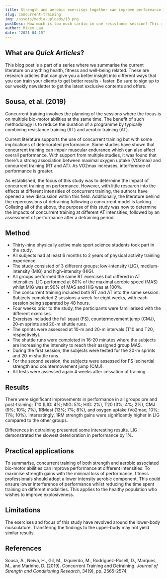 ```yaml
---
title: Strength and aerobic exercises together can improve performance
slug: concurrent-training
img: /assets/media-uploads/13.png
postDesc: How much is too much cardio in one resistance session? This recent paper explores the use of aerobic exercises at different intensities to improve performance. A further insight into the effects of concurrent training during a detraining period demonstrated some interesting results.
author: Mikey Lau
date: "2021-04-15"
---
```


## What are _Quick Articles_?

This blog post is a part of a series where we summarise the current literature on anything health, fitness and well-being related. These are research articles that can give you a better insight into different ways that you can train your clients to get better results - faster. Be sure to sign up to our weekly newsletter to get the latest exclusive contents and offers.

## Sousa, et al. (2019)

Concurrent training involves the planning of the sessions where the focus is on multiple bio-motor abilities at the same time. The benefit of such methodology is to reduce the duration of a programme by typically combining resistance training (RT) and aerobic training (AT).

Current literature supports the use of concurrent training but with some implications of deteriorated performance. Some studies have shown that concurrent training can impair muscular endurance which can also affect overall performance. With support from multiple studies, it was found that there’s a strong association between maximal oxygen uptake (VO2max) and concurrent training (RT and AT). As VO2max increases, interference of performance is greater.

As established, the focus of this study was to determine the impact of concurrent training on performance. However, with little research into the effects at different intensities of concurrent training, the authors have opened a new discussion within this field. Additionally, the literature behind the repercussions of detraining following a concurrent model is lacking. Collating all of the above, the purpose of this study was now to determine the impacts of concurrent training at different AT intensities, followed by an assessment of performance after a detraining period.

## Method

- Thirty-nine physically active male sport science students took part in the study.
- All subjects had at least 6 months to 2 years of physical activity training experience.
- The study consisted of 3 different groups; low-intensity (LIG), medium-intensity (MIG) and high-intensity (HIG).
- All groups performed the same RT exercises but differed in AT intensities. LIG performed at 80% of the maximal aerobic speed (MAS) whilst MIG was at 90% of MAS and HIG was at 100%.
- The concurrent training included both RT and AT into the same session. Subjects completed 2 sessions a week for eight weeks, with each session being separated by 48 hours.
- Four weeks prior to the study, the participants were familiarised with the different exercises.
- Exercises included the full squat (FS), countermovement jump (CMJ), 20-m sprints and 20-m shuttle runs.
- The sprints were assessed at 10-m and 20-m intervals (T10 and T20, respectively).
- The shuttle runs were completed in 16-20 minutes where the subjects are increasing the intensity to reach their assigned group MAS.
- During the first session, the subjects were tested for the 20-m sprints and 20-m shuttle runs.
- For the second session, the subjects were assessed for FS isoinertial strength and countermovement jump (CMJ).
- All tests were assessed again 4 weeks after cessation of training.

## Results

There were significant improvements in performance in all groups pre and post-training; T10 (LIG: 4%; MIG: 5%; HIG: 2%), T20 (3%; 4%; 2%), CMJ (9%; 10%; 7%), 1RMest (13%; 7%; 8%), and oxygen uptake (V̇o2max; 10%; 11%; 10%). Interestingly, 1RM strength gains were significantly higher in LIG compared to the other groups.

Differences in detraining presented some interesting results. LIG demonstrated the slowest deterioration in performance by 1%.

## Practical applications

To summarise, concurrent training of both strength and aerobic associated bio-motor abilities can improve performance at different intensities. To maximise strength gains with the minimal loss of performance, fitness professionals should adopt a lower intensity aerobic component. This could ensure lower interference of performance whilst reducing the time spent training on different modalities. This applies to the healthy population who wishes to improve explosiveness.

## Limitations

The exercises and focus of this study have revolved around the lower-body musculature. Transfering the findings to the upper-body may not yield similar results.

## References

Sousa, A., Neiva, H., Gil, M., Izquierdo, M., Rodríguez-Rosell, D., Marques, M., and Marinho, D. (2019). Concurrent Training and Detraining. _Journal of Strength and Conditioning Research_, 34(9), pp. 2565-2574.
